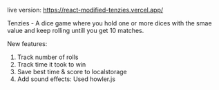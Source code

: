 live version: https://react-modified-tenzies.vercel.app/

Tenzies - A dice game where you hold one or more dices with the smae value and keep rolling untill you get 10 matches.

New features: 
1) Track number of rolls
2) Track time it took to win
3) Save best time & score to localstorage
4) Add sound effects: Used howler.js

